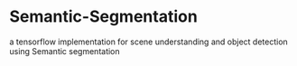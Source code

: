 # Semantic-Segmentation
a tensorflow implementation for scene understanding and object detection using Semantic segmentation 
